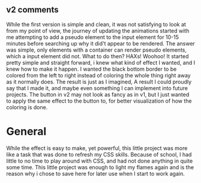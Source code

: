 ## v2 comments
While the first version is simple and clean, it was not satisfying to look at from my point of view, the journey of updating the animations started with me attempting to add a pseudo element to the input element for 10-15 minutes before searching up why it did't appear to be rendered. The answer was simple, only elements with a container can render pseudo elements, which a input element did not. What to do then? HAXs! Woohoo! It started pretty simple and straight forward, i knew what kind of effect I wanted, and I knew how to make it happen. I wanted the black bottom border to be colored from the left to right instead of coloring the whole thing right away as it normally does. The result is just as I imagined, A result I could proudly say that I made it, and maybe even something I can implement into future projects. The button in v2 may not look as fancy as in v1, but I just wanted to apply the same effect to the button to, for better visualization of how the coloring is done.

# General
While the effect is easy to make, yet powerful, this little project was more like a task that was done to refresh my CSS skills. Because of school, I had little to no time to play around with CSS, and had not done anything in quite some time. This little project was enough to light my flames again and is the reason why i chose to save here for later use when I start to work again.
